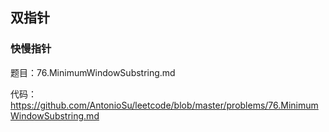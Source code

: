 ## 双指针
### 快慢指针
题目：76.MinimumWindowSubstring.md

代码：https://github.com/AntonioSu/leetcode/blob/master/problems/76.MinimumWindowSubstring.md
